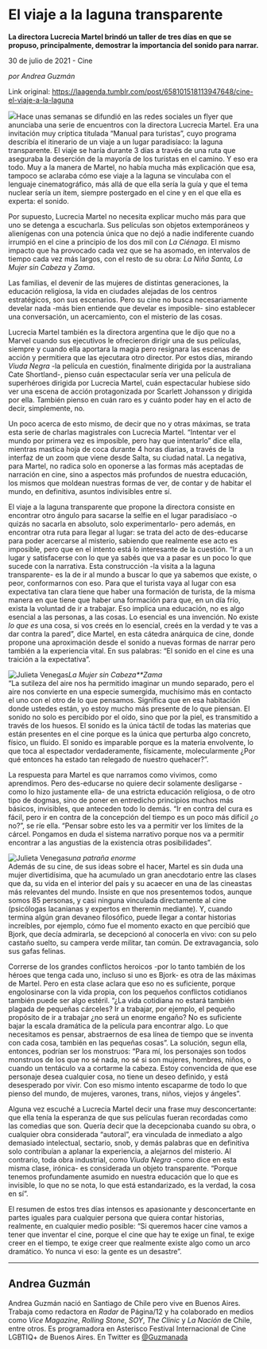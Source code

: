 # El viaje a la laguna transparente

**La directora Lucrecia Martel brindó un taller de tres días en que se propuso, principalmente, demostrar la importancia del sonido para narrar.**

30 de julio de 2021 - Cine

_por Andrea Guzmán_

Link original: https://laagenda.tumblr.com/post/658101518113947648/cine-el-viaje-a-la-laguna

![](https://64.media.tumblr.com/783010ac5beb07958ea9a57bfca1b58a/0d0af1e800191a2d-42/s500x750/c9eceb967b3c09356674e666ff2825638528213a.jpg)Hace unas semanas se difundió en las redes sociales un flyer que anunciaba una serie de encuentros con la directora Lucrecia Martel. Era una invitación muy críptica titulada “Manual para turistas”, cuyo programa describía el itinerario de un viaje a un lugar paradisíaco: la laguna transparente. El viaje se haría durante 3 días a través de una ruta que aseguraba la deserción de la mayoría de los turistas en el camino. Y eso era todo. Muy a la manera de Martel, no había mucha más explicación que esa, tampoco se aclaraba cómo ese viaje a la laguna se vinculaba con el lenguaje cinematográfico, más allá de que ella sería la guía y que el tema nuclear sería un ítem, siempre postergado en el cine y en el que ella es experta: el sonido.   


Por supuesto, Lucrecia Martel no necesita explicar mucho más para que uno se detenga a escucharla. Sus películas son objetos extemporáneos y alienígenas con una potencia única que no dejó a nadie indiferente cuando irrumpió en el cine a principio de los dos mil con *La Ciénaga*. El mismo impacto que ha provocado cada vez que se ha asomado, en intervalos de tiempo cada vez más largos, con el resto de su obra: *La Niña Santa, La Mujer sin Cabeza* y *Zama*. 

Las familias, el devenir de las mujeres de distintas generaciones, la educación religiosa, la vida en ciudades alejadas de los centros estratégicos, son sus escenarios. Pero su cine no busca necesariamente develar nada -más bien entiende que develar es imposible- sino establecer una conversación, un acercamiento, con el misterio de las cosas.

Lucrecia Martel también es la directora argentina que le dijo que no a Marvel cuando sus ejecutivos le ofrecieron dirigir una de sus películas, siempre y cuando ella aportara la magia pero resignara las escenas de acción y permitiera que las ejecutara otro director. Por estos días, mirando *Viuda Negra* -la película en cuestión, finalmente dirigida por la australiana Cate Shortland-, pienso cuán espectacular sería ver una película de superhéroes dirigida por Lucrecia Martel, cuán espectacular hubiese sido ver una escena de acción protagonizada por Scarlett Johansson y dirigida por ella. También pienso en cuán raro es y cuánto poder hay en el acto de decir, simplemente, no.

Un poco acerca de esto mismo, de decir que no y otras máximas, se trata esta serie de charlas magistrales con Lucrecia Martel. “Intentar ver el mundo por primera vez es imposible, pero hay que intentarlo” dice ella, mientras mastica hoja de coca durante 4 horas diarias, a través de la interfaz de un zoom que viene desde Salta, su ciudad natal. La negativa, para Martel, no radica solo en oponerse a las formas más aceptadas de narración en cine, sino a aspectos más profundos de nuestra educación, los mismos que moldean nuestras formas de ver, de contar y de habitar el mundo, en definitiva, asuntos indivisibles entre sí. 

El viaje a la laguna transparente que propone la directora consiste en encontrar otro ángulo para sacarse la selfie en el lugar paradisíaco -o quizás no sacarla en absoluto, solo experimentarlo- pero además, en encontrar otra ruta para llegar al lugar: se trata del acto de des-educarse para poder acercarse al misterio, sabiendo que realmente ese acto es imposible, pero que en el intento está lo interesante de la cuestión. “Ir a un lugar y satisfacerse con lo que ya sabés que va a pasar es un poco lo que sucede con la narrativa. Esta construcción -la visita a la laguna transparente- es la de ir al mundo a buscar lo que ya sabemos que existe, o peor, conformarnos con eso. Para que el turista vaya al lugar con esa expectativa tan clara tiene que haber una formación de turista, de la misma manera en que tiene que haber una formación para que, en un día frío, exista la voluntad de ir a trabajar. Eso implica una educación, no es algo esencial a las personas, a las cosas. Lo esencial es una invención. No existe *lo que es* una cosa, si vos creés en lo esencial, creés en la verdad y te vas a dar contra la pared”, dice Martel, en esta cátedra anárquica de cine, donde propone una aproximación desde el sonido a nuevas formas de narrar pero también a la experiencia vital. En sus palabras: “El sonido en el cine es una traición a la expectativa”.

![Julieta Venegas](https://64.media.tumblr.com/6421c83dd9c65c8588838731ed3c9655/0d0af1e800191a2d-cf/s250x400/a3ff1fd27e388dcb85c171adeae0ba614ac5ee29.jpg)*La Mujer sin Cabeza**Zama*  
“La sutileza del aire nos ha permitido imaginar un mundo separado, pero el aire nos convierte en una especie sumergida, muchísimo más en contacto el uno con el otro de lo que pensamos. Significa que en esa habitación donde ustedes están, yo estoy mucho más presente de lo que piensan. El sonido no solo es percibido por el oído, sino que por la piel, es transmitido a través de los huesos. El sonido es la única táctil de todas las materias que están presentes en el cine porque es la única que perturba algo concreto, físico, un fluido. El sonido es imparable porque es la materia envolvente, lo que toca al espectador verdaderamente, físicamente, molecularmente ¿Por qué entonces ha estado tan relegado de nuestro quehacer?”.

La respuesta para Martel es que narramos como vivimos, como aprendimos. Pero des-educarse no quiere decir solamente desligarse -como lo hizo justamente ella- de una estricta educación religiosa, o de otro tipo de dogmas, sino de poner en entredicho principios muchos más básicos, invisibles, que anteceden todo lo demás. “Ir en contra del cura es fácil, pero ir en contra de la concepción del tiempo es un poco más difícil ¿o no?”, se ríe ella. “Pensar sobre esto les va a permitir ver los límites de la cárcel. Pongamos en duda el sistema narrativo porque nos va a permitir encontrar a las angustias de la existencia otras posibilidades”.

![Julieta Venegas](https://64.media.tumblr.com/c8df54330efed8e5404a843b3fe8b86c/0d0af1e800191a2d-ab/s250x400/3208306a6cbe81a506fe0674e65f141e8d1f39ce.jpg)*una patraña enorme*  
Además de su cine, de sus ideas sobre el hacer, Martel es sin duda una mujer divertidísima, que ha acumulado un gran anecdotario entre las clases que da, su vida en el interior del país y su acaecer en una de las cineastas más relevantes del mundo. Insiste en que nos presentemos todos, aunque somos 85 personas, y casi ninguna vinculada directamente al cine (psicólogas lacanianas y expertos en theremin mediante). Y, cuando termina algún gran devaneo filosófico, puede llegar a contar historias increíbles, por ejemplo, cómo fue el momento exacto en que percibió que Bjork, que decía admirarla, se decepcionó al conocerla en vivo: con su pelo castaño suelto, su campera verde militar, tan común. De extravagancia, solo sus gafas felinas. 

Correrse de los grandes conflictos heroicos -por lo tanto también de los héroes que tenga cada uno, incluso si uno es Bjork- es otra de las máximas de Martel. Pero en esta clase aclara que eso no es suficiente, porque engolosinarse con la vida propia, con los pequeños conflictos cotidianos también puede ser algo estéril. “¿La vida cotidiana no estará también plagada de pequeñas cárceles? Ir a trabajar, por ejemplo, el pequeño propósito de ir a trabajar ¿no será un enorme engaño? No es suficiente bajar la escala dramática de la película para encontrar algo. Lo que necesitamos es pensar, abstraernos de esa línea de tiempo que se inventa con cada cosa, también en las pequeñas cosas”. La solución, segun ella, entonces, podrían ser los monstruos: “Para mí, los personajes son todos monstruos de los que no sé nada, no sé si son mujeres, hombres, niños, o cuando un tentáculo va a cortarme la cabeza. Estoy convencida de que ese personaje desea cualquier cosa, no tiene un deseo definido, y está desesperado por vivir. Con eso mismo intento escaparme de todo lo que pienso del mundo, de mujeres, varones, trans, niños, viejos y ángeles”.

Alguna vez escuché a Lucrecia Martel decir una frase muy desconcertante: que ella tenía la esperanza de que sus películas fueran recordadas como las comedias que son. Quería decir que la decepcionaba cuando su obra, o cualquier obra considerada “autoral”, era vinculada de inmediato a algo demasiado intelectual, sectario, snob, y demás palabras que en definitiva solo contribuían a aplanar la experiencia, a alejarnos del misterio. Al contrario, toda obra industrial, como *Viuda Negra* -como dice en esta misma clase, irónica- es considerada un objeto transparente. “Porque tenemos profundamente asumido en nuestra educación que lo que es invisible, lo que no se nota, lo que está estandarizado, es la verdad, la cosa en sí”.

El resumen de estos tres días intensos es apasionante y desconcertante en partes iguales para cualquier persona que quiera contar historias, realmente, en cualquier medio posible: “Si queremos hacer cine vamos a tener que inventar el cine, porque el cine que hay te exige un final, te exige creer en el tiempo, te exige creer que realmente existe algo como un arco dramático. Yo nunca vi eso: la gente es un desastre”.

  




---

Andrea Guzmán
-------------

 Andrea Guzmán nació en Santiago de Chile pero vive en Buenos Aires. Trabaja como redactora en *Radar* de Página/12 y ha colaborado en medios como *Vice Magazine*, *Rolling Stone*, *SOY*, *The Clinic* y *La Nación* de Chile, entre otros. Es programadora en Asterisco Festival Internacional de Cine LGBTIQ+ de Buenos Aires. En Twitter es [@Guzmanada](https://twitter.com/guzmanada?lang=es)

